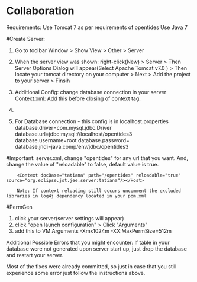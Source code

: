 # Collaboration

Requirements:
Use Tomcat 7 as per requirements of opentides
Use Java 7

#Create Server:
1. Go to toolbar Window > Show View > Other > Server
2. When the server view was shown: right-click(New) > Server > Then Server Options Dialog will appear(Select Apache Tomcat v7.0 ) > Then locate your tomcat directory on your computer > Next > Add the project to your server > Finsih

3. Additional Config:
change database connection in your server
Context.xml: Add this before closing of context tag. 

1. <Resource auth="Container" driverClassName="com.mysql.jdbc.Driver"
maxActive="100" maxIdle="30000" maxWait="10000" name="jdbc/opentides3"
password="" type="javax.sql.DataSource"
url="jdbc:mysql://localhost:3306/opentides3?autoReconnect=true" 
username="root"/>


2. For Database connection - this config is in localhost.properties
database.driver=com.mysql.jdbc.Driver
database.url=jdbc:mysql://localhost/opentides3
database.username=root
database.password=
database.jndi=java:comp/env/jdbc/opentides3

#Important:	
server.xml, change "opentides" for any url that you want. And, change the value of "reloadable" to false, default value is true.

		<Context docBase="tatiana" path="/opentides" reloadable="true" source="org.eclipse.jst.jee.server:tatiana"/></Host>
		
		Note: If context reloading still occurs uncomment the excluded libraries in log4j dependency located in your pom.xml

#PermGen
1. click your server(server settings will appear)
2. click "open launch configuration" > Click "Arguments"
3. add this to VM Arguments -Xmx1024m -XX:MaxPermSize=512m
		
Additional Possible Errors that you might encounter:
If table in your database were not generated upon server start up, just drop the database and restart your server.


Most of the fixes were already committed, so just in case that you still experience some error just follow the instructions above.
